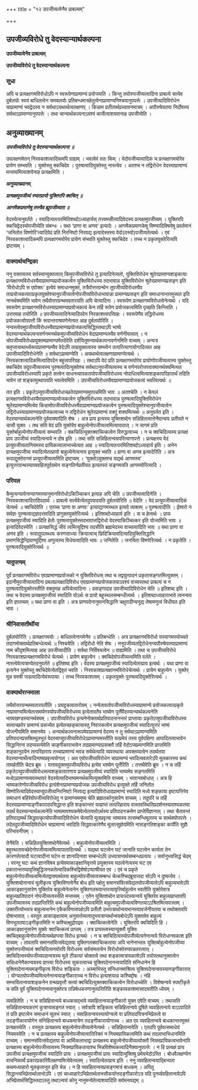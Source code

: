 +++
title = "१२ उपजीव्यत्वेनैव प्राबल्यम्"

+++


## उपजीव्यविरोधे तु वेदस्यान्यार्थकल्पना

**उपजीव्यत्वेनैव प्राबल्यम्**

**उपजीव्यविरोधे तु वेदस्यान्यार्थकल्पना**

### **सुधा**

अपि च प्रत्यक्षागमविरोधोऽपि न स्वरूपेणाप्रामाण्यं प्रयोजयति । किन्तु तयोरुपजीव्यत्वादिना प्राबल्ये सत्येव दुर्बलयोः स्वयं बाधितत्वेन समबलयोः प्रतिबन्धमात्रहेतुत्वेनाप्रामाण्यनिश्चयानुपपत्तेः । उपजीव्यादिविरोधेन चाप्रामाण्यं भवद्वेदस्य न सर्वथाऽयथार्थत्वलक्षणप् । किन्नाम प्रतीतार्थप्रच्यावनमात्रम् । अपौरुषेयतया निर्दोषस्य सर्वथाऽप्रामाण्यानुपपत्तेः । तथा चान्यार्थकल्पनाऽवश्यं कार्येत्याशयवानाह उपजीव्येति ।

## **अनुव्याख्यानम्**

***उपजीव्यविरोधे तु वेदस्यान्यार्थकल्पना ॥***

उपलक्षणमेतन् निरवकाशत्वादिकमपि ग्राह्यम् । भवत्वेवं ततः किम् । वेदोपजीव्यत्वादिकं च प्रत्यक्षागमयोरेव प्रायेण सम्भवति । युक्तेस्तु क्कचिदेव । पुरुषत्वादियुक्तेस्तु नास्त्येव । अतश्च न तद्विरोधेन वेदस्याप्रामाण्यं मन्तव्यमित्याशयेनाह प्रत्यक्षमिति ।

**अनुव्याख्यानम्**

***प्रत्यक्षमुपजीव्यं स्यात्प्रायो युक्तिरपि क्वचित् ॥***

***आगमैकप्रमाणेषु तस्यैव ह्युपजीव्यता ॥***

वेदस्येत्यनुवर्तते । स्यादित्यतःपरमितिशब्दोऽध्याहार्यस् तत्त्वमसीत्यादिवेदस्य प्रत्यक्षमुपजीव्यम् । युक्तिरपि क्कचिद्वेदस्योपजीव्येति संबन्धः । यथा ‘प्राणा वा अणव’ इत्यादेः । आगमैकप्रमाणकेषु विष्ण्वादिविषयेषु प्रवर्तमानं ‘जनितोत विष्णोरि’त्यादिवेदं प्रति निरनिष्टो निरवद्य इत्यादेस्तस्य वेदो(दस्यो)पजीव्यतेत्यर्थः । एवं निरवकाशत्वादिकमपि प्रत्यक्षागमयोरेव प्रायेण संभवति युक्तेस्तु क्कचिदेव । तच्च न प्रकृतयुक्तेरित्यपि द्रष्टव्यम् ।

### **वाक्यार्थचन्द्रिका**

ननु वक्तव्यस्य सर्वस्याप्युक्तत्वात् किमुपजीव्यविरोधे तु इत्यादिनेत्यतो, युक्तिविरोधेन श्रुतेरप्रामाण्यशङ्कायाः प्रत्यक्षागमविरोधस्यैवाप्रामाण्यप्रयोजकत्वेन युक्तिविरोधस्य तदभावान्न युक्तिविरोधेन श्रुतेरप्रामाण्यप्रसङ्ग इति ‘विरोधोऽपि स एवोक्तः’ इत्येवं समाधानमुक्तं, तत्रैवोत्तरग्रन्थेन तूपजीव्यविरोधस्यैव तत्प्रयोजकत्वात्प्रकृतयुक्तेश्चानुपजीव्यत्वेनोपजीव्यविरोधाभावान्ना प्रामाण्यप्रसङ्ग इति समाधानान्तरमुच्यत इति नानर्थक्यमिति भावेन तथैवोत्तरग्रन्थमवतारयति अपि चेत्यादिना । स्वरूपेण प्रत्यक्षागमविरोधत्वेनेत्यर्थः । यदि स्वरूपेण प्रत्यक्षागमविरोधस्याप्रामाण्याप्रयोजकत्वं केन तर्हि रूपेण प्रयोजकत्वमिति पृच्छति किन्त्विति । उत्तरमाह तयोरिति ॥ उपजीव्यत्वादिनेत्यादिपदेन निरकाशत्वपरिग्रहः । स्वरूपेणैव तद्धिरोधस्य प्रयोजकत्वोपपत्तौ किं रूपान्तराश्रयणेनेत्यत आह दुर्बलयोरिति । नन्वस्त्वेवमुपजीव्यविरोधस्यैवाप्रामाण्यप्रयोजकत्वसिद्धिस्तथाऽपि भाष्ये वेदस्यान्यार्थकल्पनावर्णनमनर्थकमुपजीव्यविरोधेन वेदाप्रामाण्यस्यैव वर्णनीयत्वात् । न चोपजीव्यविरोधप्रयुक्तमप्रामाण्यमेतदेवेति दर्शयितुमन्यार्थकल्पनावर्णनमिति वाच्यम् । अन्यत्र क्लृप्तायाथार्थ्यरूपाप्रामाण्यम्यैव वेदेऽपि तत्प्रयुक्तत्वस्य सम्भवेन तत्परित्यागायोगादित्यत आह उपजीव्यादिविरोधेनेति ॥ सर्वथाऽप्रामाण्येति । अयथार्थत्वलक्षणाप्रामाण्येत्यर्थः । निरवकाशत्वादिकमित्यादिपदेन बहुत्वपरिग्रहः । तथाऽपि वेदं प्रति प्रत्यक्षागमयोरेव प्रायोणोपजीव्यत्वस्य युक्तेस्तु क्कचिदेव तदुपजीव्यत्वस्य पुरुषत्वादित्युक्तेश्च सर्वथाऽनुपजीव्यत्वस्य च वर्णनपरोत्तरवाक्यानर्थक्यमित्यत उपजीव्यविरोधस्यापि प्रकृते सत्त्वेन साधनव्यापकतयोपजीव्यविरोधस्य नोपाधित्वमित्याशङ्कापरिहारार्थं तदिति भावेन तां शङ्कामुत्थापयति भवत्वेवमिति । उपजीव्यविरोधस्यैवाप्रामाण्यप्रयोजकत्वं भवत्वित्यर्थः ॥

तत इति । प्रकृतेऽप्युपजीव्यविरोधाच्छतेरप्रामाण्यमुपपन्नमिति भावः ॥ अतश्चेति । न केवलं प्रत्यक्षागमविरोधस्यैवाप्रामाण्यप्रयोजकत्वेन युक्तिविरोधस्य तदभावान्न पुरुषत्वादियुक्तिविरोधेन श्रुतेरप्रामाण्यमित्येव किन्नामोपजीव्यविरोधस्यैवाप्रामाण्यप्रयोजकत्वेन पुरुषत्वादियुक्तेश्चानुपजीव्यत्वेन तद्विरोधस्याप्रामाण्याप्रयोजकत्वाच्च न तद्विरोधेन श्रुतेरप्रामाण्यं वक्तुं शक्यमित्यर्थः ॥ अनुवर्तत इति । वेदस्यान्यार्थकल्पनेति पूर्ववाक्यादिति शेषः । अत्र प्राय इत्यस्य युक्तिशब्देन सन्निहितत्वात्तेनैवान्वयः प्रतीयते न चासौ युक्तः । तथ सति वेदं प्रति युक्तेरेव बाहुल्येनोपजीव्यत्वमित्यापातात् । न चागमं प्रति युक्तेर्बाहुल्येनोपजीव्यत्वं सम्भवति । क्कचिदित्युक्तक्वाचित्कत्वेन विरुद्धत्वाच्च । न च क्वचिदित्यस्य प्रत्यक्षं प्राय उपजीव्यं स्यादित्यन्वये न दोष इति । तथा सति सन्निहितान्वयपरित्यागापत्ते । प्रत्यक्षस्य वेदं प्रत्युपजीव्यतानियमस्य प्रायिकत्वालाभाच्चेत्यत आह ॥ स्यादित्यतःपरमितिशब्दोऽध्याहार्य इति । अनेन प्रत्यक्षमुपजीव्य स्यादित्येतत्प्रायो बाहुल्येनेत्यन्वय इत्युक्तं भवति ॥ प्राणा वा अणव इत्यादेरिति । अत्र रूपाद्युक्तेरागमं प्रत्युपजीव्यत्वमिति द्रष्टव्यम् । ‘युक्तोऽयुक्तश्च यद्यर्थ आगमस्य’ इत्युत्तरग्रन्थस्याव्यवहितपूर्वग्रथेन सङ्गतिर्नप्रतीयत इत्यतस्तं सङ्गमयति आगमयोरित्यादि ।

### **परिमल**

कैमुत्यन्यायेनाप्यागमस्यानुमानविरोधोऽकिञ्चित्कर इत्याह अपि चेति ॥ उपजीव्यत्वादिनेति । निरवकाशत्वादिरादिपदार्थः । प्राबल्ये सत्येवेत्येतदुपपादयति दुर्बलयोरिति ॥ वेदेति । वेदं प्रत्युपजीव्यत्वादिकं चेत्यर्थः ॥ क्वचिदेवेति । एतच्च ‘प्राणा वा अणवः’ इत्याद्यागमस्थल इत्यग्रे व्यक्तम् ॥ पुरुषत्वादीति । ईश्वरो न सर्वज्ञः पुरुषत्वाद्यज्ञदत्तवदिति प्रागुक्तयुक्तेरित्यर्थः । इतिशब्दोध्याहार्य इति । स च हेत्वर्थः । प्रायः प्रत्यक्षमुपजीव्यं स्यादिति हेतोः पुरुषत्वयुक्तेस्तदभावात्तद्विरोधो वेदस्याकिञ्चित्कर इति योज्यमिति भावः ॥ इत्यादिवेदस्येति । प्रत्यक्षसिद्धं जीवं त्वमित्युद्दिश्य तदसीति ब्रह्मभेदस्य वाच्यत्वादिति भावः ॥ यथा प्राणा वा अणव इति । रूपाद्युपलब्धयः करणसाध्याः क्रियात्वाच् छिदिक्रियावदित्यादियुक्तिसिद्धानि प्रमाणसिद्धेन्द्रियाण्युद्दिश्य अणुत्वस्य विधेयत्वादिति भावः ॥ जनितेति । जनयिता विष्णोरित्यर्थः । न प्रकृतेति । पुरुषत्वादियुक्तेरित्यर्थः ॥

### **यादुपत्यम्**

पूर्वं प्रत्यक्षागमविरोध एवाप्रामाण्यप्रयोजको न युक्तिविरोधस् तथा च तद्व्युत्पादनं प्रकृतासङ्गतमित्युक्तम् । इदानीमुपजीव्यत्वादिना प्रबलप्रत्यक्षादिविरोध एवाप्रामाण्यप्रयोजकतयाऽवश्यं वाच्यस्तथा प्राबल्यं च न पुरुषत्वादियुक्तेरस्तीति वक्तुमाह अपिचेत्यादिना । प्रसङ्गादाह उपजीव्यादिविरोधेन चेति ॥ इतिशब्द इति । तथा च वेदस्य प्रत्यक्षमुपजीव्यं स्यादिति योऽर्थः स प्रायो बहुस्थलसम्बन्धीत्यर्थः । इतिशब्दाध्याहाराभावे त्वनन्वय इति ज्ञातव्यम् ॥ यथा प्राणा वा इति । अत्र प्राणपदेनानुमानसिद्धानि चक्षुरादीन्यनूद्य तेषामणुत्वं विधीयत इति भावः ।

### **श्रीनिवासतीर्थीया**

दुर्बलयोरिति । प्रत्यक्षागमयोः । बाधितत्वेनागमेनैव ॥ प्रतिबन्धेति । अत्र प्रत्यक्षागमविरोधो यस्यागमस्योच्यते तदागमोक्तार्थप्रतिबन्धेत्यर्थः ॥ निश्चयेति । तद्विरोधो नेति शेषः । ननूपजीव्यतद्विरोधेनाप्यपौरुषेयस्याप्रामाण्यं नाम कीदृशमित्याह आह उपजीव्यादीति । सर्वथा निर्विषयत्वेन ॥ ग्राह्यमिति । तथा च उपजीव्यविरोधे निरवकाशप्रत्यक्षागमविरोधे चेत्यर्थः । प्रायेण बाहुल्येन । क्वचिदेवोपजीव्यत्वमिति वर्तते । नास्त्येवेत्यत्राप्येतदनुवर्तते ॥ इतिशब्द इति । वेदस्य प्रत्यक्षमुपजीव्यं स्यादित्येतत्प्राय इत्यर्थः । यथा प्राणा वा इत्यनेन युक्तेस्तु क्वचिदेवेत्येतद्विवृतं भवति । निरवकाशप्रत्यक्षागमविरोधेचेत्यर्थः । प्रायेण बाहुल्येन । युक्तेर् मुन्न वक्त्री जडत्वादित्येवंरूपायाः । तच्च निरवकाशत्वम् । प्रकृतयुक्तेः पुरुषत्वदियुक्तेरित्यर्थः ।

### **वाक्यार्थरत्नमाला**

तथैवोत्तरग्रन्थमवतारयतीति । प्रघट्टकावतारोयम् । नन्वेतावतोपजीव्यविरोधस्याप्रामाण्ये प्रयोजकत्वात्प्रकृते नाप्रामाण्यमित्येतत्समर्पणस्योपजीव्यविरोधस्य इत्येतावतैव भाष्येण पूर्त्तेर्वेदस्यान्यार्थकल्पनेति भाष्यखण्डस्यानर्थक्यम् । उपजीव्यविरोध इत्यनेनोक्तार्थप्रतिपादनानन्तरं प्राप्तायाः प्रकृतेऽप्युपजीव्यविरोधस्य सत्वाच्छतेर प्रामाण्यं प्रसज्येत इत्येतच्छङ्कायास्तु निवारकत्वेन प्रत्यक्षमुपजीव्यं स्यादित्युत्तरं भाष्यं योजनीयमिति समानमेव । अन्यार्थकल्पनारूपमेवाप्रामाण्यं वेदस्य न तु सर्वथाऽप्रामाण्यमिति प्रतिपादनप्रसक्तिमूलभूतं वेदस्याप्युपजीव्यविरोधेऽप्रामाण्यमस्तीति यत्प्रमेयं तस्य पूर्वपक्षिणा आपादितत्वाभावेन सिद्धान्तिना तदप्यस्त्येवेति चाङ्गीकाराभावेन तदप्रामाण्याप्रसक्तौ तर्हि वेदोऽप्यप्रमाणमिति प्राप्तमिति शङ्कानुदयेन तत्परिहाराय तच्चाप्रामाण्यं भवन्न सर्वथेत्यादि व्यवस्थाया अवक्तव्यत्वेन तदर्थतया वेदस्यान्यार्थेत्यादिभाष्यप्रवृत्ययोगात् । अत एवोपजीव्यविरोधेन चाप्रामाण्यं भवदित्यवतारेऽपि मूलकारस्य कथं तामर्हतीति चेदत्र ब्रूमः । यत्तावदुक्तमुपजीव्यविरोध इत्येव भाष्येण पूर्त्तेरिति । तत्तथैवेति ब्रूमः । न च तर्हि प्रकृतेऽप्युपजीव्यविरोधसत्वशङ्कावारणाय प्रत्यक्षमुपजीव्यं स्यादिति भाष्यमेव सङ्गतमिति मध्येऽप्रामाण्यव्यवस्थापरं वेदस्येत्यादिभाष्यमनर्थकमित्युक्तमिति वाच्यम् । भावानवबोधात् । अत्र हि भाष्यकारेणोपजीव्यविरोध इत्यंशेनाप्रामाण्यप्रयोजक उपजीव्यविरोध इत्युक्ते तर्हि जनितोत विष्णोरित्यादिवेदस्याप्युपजीव्यनिरनिष्टो निरवद्य इत्यादिविरोधादप्रामाण्यं स्यादिति मध्ये शङ्काया इष्टापत्तिरेव समाधानं बहिरेवोपजीव्यविरोधेतु न प्रामाण्यममुष्य चेति ब्रह्मतर्कानुसारेण वाच्यम् । तदुपरि च तर्हि वेदस्याप्रामाण्याङ्गीकारादपसिद्धान्त इति शङ्कान्तरं यत्प्राप्तं तत्परिहाराय वास्तवस्थितिप्रदर्शनस्यावश्यकतया तदर्थं वेदस्यान्यार्थकल्पनेति भाष्यमावश्यकमेवेत्येतावतोऽर्थस्य प्रतिपादनक्रमेण प्राप्तेर्विज्ञानात् । तथा चैतावन्तं प्रतिपाद्यमर्थं सिद्धवत्कृत्योपजीव्यादिविरोधेन चेत्यादि मूलप्रवृत्या भाष्यस्य तत्सम्बन्धिमूलस्य च सार्थक्योपपत्तेः । तदेतदुपजीव्यादिविरोधेन चाप्रामाण्यं भवदिति सिद्धवत्कारेणैव मूलात्सुज्ञेयमिति नासङ्गतिशङ्का कार्येति सुज्ञैः परिभावनीयम् ।

तेनैवेति । सन्निहितयुक्तिशब्देनैवेत्यर्थः । बाहुल्येनोपजीव्यत्वमिति । बहुस्थलावच्छेदेनोपजीव्यत्वमित्यापातादित्यर्थः । यद्यथा घटत्वेन घटं जानाति घटत्वेन कार्यता तेन कारणतेत्यादौ घटत्वादीनां घटेन वा ज्ञानादिनावा सम्बन्धेऽपि उभयत्राप्यर्थसम्बन्धप्रत्ययः । सर्वानुभवसिद्धं चेदम् । परन्तु घटः कथं ज्ञानविषय इत्येवमाकाङ्क्षानिवृत्तये प्रयुक्तस्य घठत्वेनेत्यस्य घट एव प्रकारान्तरव्यावृत्तिबुद्धिजनकतेत्यादिकश्चिद्विशेषोऽप्याश्रीयत एव । एवं च प्रकृते बाहुल्येनोपजीव्यत्वमित्येतद्वाक्यार्थतया बाहुल्योपजीव्यत्वसम्बन्धं चेत्कश्चिद्ब्रूयात्तदा सोऽपि न दुष्यत्येव । युक्तिशब्देनान्वयं मूलीकृत्य युक्तिविणत्वेनैव बोध इति पक्षेतु समानसंवित्संवेद्यतयोपजीव्यत्वेऽपि बाहुल्यभावेऽपि आकाङ्क्षानुसारेण युक्तिरेव बाहुल्येनेत्यनेन युक्तिगतरूपान्तरव्यावृत्तिर्बाहुल्येन भवतीति युक्तेरेवात्र बाहुल्यप्रतिपादनं नोपजीव्यत्वस्येति मन्तव्यम् । एतेन युक्तिशब्देन प्रायःपदस्यान्वये युक्तिरेव बाहुल्यप्राप्तावपि उपजीव्यत्वस्य तदप्राप्तिरिति कथं बाहुल्येनोपजीव्यत्वमिति बाहुल्यमुपजीव्यत्वविणतयाऽऽश्रितमित्यपास्तम् । उक्तरीत्योभयत्र बाहुल्यभानेन एकैकविणत्वपक्षेऽपि प्रतीतौ उभयत्रार्थान्वयभानस्यावर्जनीयतया च तथोक्तावपि दोषाभावात् । वस्तुत आकाङ्क्षायाम् अनुसर्त्तव्यत्वादुभयत्राप्यर्थान्वयबोधेऽपि युक्तावेव बाहुल्यं विणभूततयाऽङ्गीकृतमिति न कश्चित्क्षुद्रोपद्रवः । क्वाचित्कत्वेनेति । युक्तिरपि क्वचिदिति हि । आकाङ्क्षानुसारेण युक्तेः क्वाचित्कत्वं प्राप्तम् । तत्र प्रायस्त्वस्याप्युक्तौ युक्तिः क्वचिद्बाहुल्येनोपजीव्येत्यर्थप्राप्त्या विरोध इत्यर्थः । न च क्वचिदित्यस्योपजीव्येत्यनेनान्वये विरोधानवकाश इति वाच्यम् । तावतापि समानसंवित्संवेद्यतया युक्तिगतक्वाचित्कताया अपि भानेनान्ततः युक्तिर्बाहुल्येनोपजीव्या युक्तेरुपजीव्यत्वं क्वचिदित्यनयोरपि विरोधस्य सर्वसंमतत्वेन विरोधोक्तेरुपपन्नतरत्वात् । क्वचिदित्यस्योपजीव्यपदान्वयस्य मूले टीकायां चोक्तत्वे तथा शङ्कामात्रावकाशेऽपि तयोस्तथानुक्तत्वेन सन्निधानेनैकान्वयस्य प्राप्त्या विरोधस्य सुकरत्वाच्च युक्तिपदेनानन्वयादिति संनिधानेन हि युक्तिपदेनान्वयमङ्गीकृत्य विरोधः शङ्कितः । अस्माभिस्तु संनिधानमाश्रित्य युक्तिपदेनान्वयस्यानङ्गीकारात् । योग्यतयोपजीव्यमित्यनेनान्वयाङ्गीकाराच्च न विरोध इत्याशयान्न कश्चिद्दोषः । नहि सम्भावितान्वयाशङ्कनेन ग्रन्थप्रवृत्तौ सत्यां क्वचिदित्युक्तक्वाचित्कत्वेन विरोधाच्चेति । विशेषान्वये स्पष्टीकृते च सति पूर्वं युक्तिपदेनान्वयानुक्तेरत्र तन्निषेधकरणानुपपत्तिरिति शङ्कावकाशमासादयतीति ध्येयम् ।

व्यवहितेति । न च सन्निहितान्वये बाधकसद्भावे व्यवहितान्वयाङ्गीकारो युक्त एवेति वाच्यम् । तथासति सन्निहितान्वयकरणं कुत्राप्यसङ्गतं स्यात् । सर्वत्रापि शङ्किता सन्निहितान्वये दूषिते व्यवहितान्वये वाऽऽपादिते तं प्रति इष्टत्वेन समाधानं सुलभं स्यात् । व्यवहितान्वयस्यायोग्यत्वे वा प्रतिपादयित्रनभिप्रेतत्वे वा तदङ्गीकारायोगेन संनिहितान्वये बाधकमात्रेण तदङ्गीकारायोगाच्च । अत एव व्यवहितान्वये बाधकान्तरमुक्तं प्रत्यक्षस्येति । वस्तुतः प्रत्यक्षस्य बाहुल्येनोपजीव्यत्वेनेत्यर्थः । सन्निहितान्वयेति । एतदपि पूर्ववत्समाधेयं नियमस्येति । न च प्रत्यक्षस्य बाहुल्येनोपजीव्यत्वातिरिक्तं न नियमप्रायिकत्वमिति कथं तदलाभाभिधानमिति वाच्यम् । समानसंवित्संवेद्यतया वा आर्थिकलाभाद्वा प्रत्यक्षस्य बाहुल्येनोपजीव्यत्वोक्तौ नियमप्रायिकत्वभावेनापि प्रत्यक्षस्य बाहुल्येनोपजीव्यत्वस्य नियमप्रायिकतायाश्च भिन्नविशेष्यकत्वादिनैक्यानुपपत्तेः । न हि प्रत्यक्षं प्राय उपजीव्यं प्रत्यक्षमुपजीव्यं स्यादिति प्रायः । प्रत्यक्षमुपजीव्यं प्रायः स्यादित्युक्तिषु प्रमेयभेदोऽस्ति । बोधवैलक्षण्येन वाचनिकार्थे प्रकारप्रकारिवैलक्षण्यमित्येवेत्यलम् । स्यादित्येतत्प्राय इति । ननु व्यवहितान्वयाद्बिभ्यता कथमध्याहारो मूलकृतानुत इति चेन्न । न हि व्यवहितान्वयप्रसङ्गमात्रं बाधकम् । अपितु सिद्धान्त्यभिप्रेतार्थालाभोऽपि । एवं चाध्याहारेऽभिप्रेतार्थलाभसौकर्यात्तदङ्गीकारोऽत्र यदि पुनर्व्यवहितान्वयेऽपि अभिप्रेतार्थसिद्धिस्तदाऽस्तु तथाऽन्वयं कोनु नानुमन्येतेत्याशयादिति सर्वमनवद्यम् ॥



